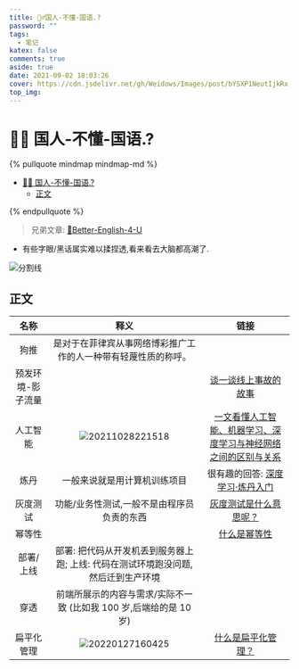 ```yaml
---
title: 🤷‍♂️国人-不懂-国语.?
password: ""
tags:
  - 笔记
katex: false
comments: true
aside: true
date: 2021-09-02 18:03:26
cover: https://cdn.jsdelivr.net/gh/Weidows/Images/post/bYSXP1NeutIjkRx.jpg
top_img:
---
```


<!--
 * @?: *********************************************************************
 * @Author: Weidows
 * @LastEditors: Weidows
 * @LastEditTime: 2022-02-17 02:42:27
 * @FilePath: \Blog-private\source\_posts\others\Better-Chinese.md
 * @Description:
 * @!: *********************************************************************
-->

# 🤷‍♂️ 国人-不懂-国语.?

{% pullquote mindmap mindmap-md %}

- [🤷‍♂️ 国人-不懂-国语.?](#️-国人-不懂-国语)
  - [正文](#正文)

{% endpullquote %}

> 兄弟文章: [🧀Better-English-4-U](../Better-English)

- 有些字眼/黑话属实难以揉捏透,看来看去大脑都高潮了.

<a>![分割线](https://cdn.jsdelivr.net/gh/Weidows/Images/img/divider.png)</a>

## 正文

|       名称        |                                                  释义                                                  |                                                                链接                                                                |
| :---------------: | :----------------------------------------------------------------------------------------------------: | :--------------------------------------------------------------------------------------------------------------------------------: |
|       狗推        |                     是对于在菲律宾从事网络博彩推广工作的人一种带有轻蔑性质的称呼。                     |
| 预发环境-影子流量 |                                                                                                        |                                [谈一谈线上事故的故事](https://segmentfault.com/a/1190000039805146)                                 |
|     人工智能      | <img src="https://cdn.jsdelivr.net/gh/Weidows/Images/post/ZCXDmhEQoFkK7Jd.png" alt="20211028221518" /> |              [一文看懂人工智能、机器学习、深度学习与神经网络之间的区别与关系](https://zhuanlan.zhihu.com/p/86794447)               |
|       炼丹        |                                      一般来说就是用计算机训练项目                                      | 很有趣的回答: [深度学习·炼丹入门](https://zhuanlan.zhihu.com/p/23781756?utm_source=qq&utm_medium=social&utm_oi=807874781918658560) |
|     灰度测试      |                               功能/业务性测试,一般不是由程序员负责的东西                               |                                  [灰度测试是什么意思呢？](https://zhuanlan.zhihu.com/p/124912164)                                  |
|      幂等性       |                                                                                                        |                             [什么是幂等性](https://blog.csdn.net/miachen520/article/details/91039661)                              |
|     部署/上线     |           部署: 把代码从开发机丢到服务器上跑; 上线: 代码在测试环境跑没问题,然后迁到生产环境            |
|       穿透        |                   前端所展示的内容与需求/实际不一致 (比如我 100 岁,后端给的是 10 岁)                   |
|    扁平化管理     | <img src="https://cdn.jsdelivr.net/gh/Weidows/Images/post/voLr38KaVhCEznH.png" alt="20220127160425" /> |                                   [什么是扁平化管理？](https://www.zhihu.com/question/37902193)                                    |
